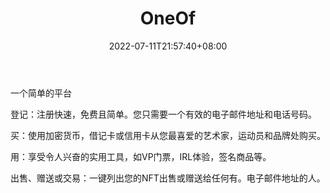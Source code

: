 ﻿---
weight: 
title: "OneOf"
description: "OneOf是一个绿色NFT平台，将音乐爱好者和体育收藏者与他们喜爱的艺术家、运动员和品牌联系起来。OneOf is a green NFT platform connecting music fans and sports collectors to their favorite artists, athletes, and brands."
date: 2022-07-11T21:57:40+08:00
lastmod: 2022-07-11T16:45:40+08:00
draft: false
authors: ["june"]
featuredImage: "399.png"
link: "https://www.oneof.com/"
tags: ["OneOf","元宇宙娱乐"]
categories: ["navigation"]
navigation: ["元宇宙娱乐"]
lightgallery: true
toc: true
pinned: false
recommend: false
recommend1: false
---
一个简单的平台

登记：注册快速，免费且简单。您只需要一个有效的电子邮件地址和电话号码。

买：使用加密货币，借记卡或信用卡从您最喜爱的艺术家，运动员和品牌处购买。

用：享受令人兴奋的实用工具，如VP门票，IRL体验，签名商品等。

出售、赠送或交易：一键列出您的NFT出售或赠送给任何有。电子邮件地址的人。

